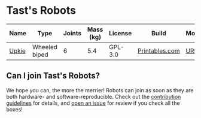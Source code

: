 # Tast's Robots

| Name | Type | Joints | Mass (kg) | License | Build | Model | Software |
|------|------|--------|-----------|---------|-------|-------|----------|
| [Upkie](upkie/README.md) | Wheeled biped | 6 | 5.4 | GPL-3.0 | [Printables.com](https://www.prusaprinters.org/prints/127831-upkie-wheeled-biped-robot) | [URDF](https://github.com/tasts-robots/upkie_description) | [GitHub](https://github.com/tasts-robots) |

## Can I join Tast's Robots?

We hope you can, the more the merrier! Robots can join as soon as they are both hardware- and software-reproducible. Check out the [contribution guidelines](CONTRIBUTING.md) for details, and [open an issue](https://github.com/tasts-robots/us/issues/new?template=new_robot_template.md) for review if you check all the boxes!
